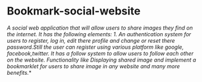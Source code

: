 # Bookmark-social-website
*A social web application that will allow users to share images they find on the internet. It has the following elements: 1. An authentication system for users to register, log in, edit there profile and change or reset there password.Still the user can register using various platform like google, facebook,twitter. It has a follow system to allow users to follow each other on the website. Functionality like Displaying shared image and implement a bookmarklet for users to share image in any website and many more benefits.**
